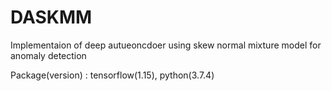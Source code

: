 # DASKMM
Implementaion of deep autueoncdoer using skew normal mixture model for anomaly detection 

Package(version)
: tensorflow(1.15), python(3.7.4)
